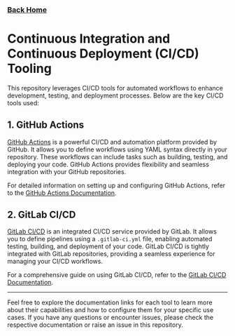 ### [Back Home](../README.md)

# Continuous Integration and Continuous Deployment (CI/CD) Tooling

This repository leverages CI/CD tools for automated workflows to enhance development, testing, and deployment processes. Below are the key CI/CD tools used:

## 1. GitHub Actions

[GitHub Actions](github-actions/readme.md) is a powerful CI/CD and automation platform provided by GitHub. It allows you to define workflows using YAML syntax directly in your repository. These workflows can include tasks such as building, testing, and deploying your code. GitHub Actions provides flexibility and seamless integration with your GitHub repositories.

For detailed information on setting up and configuring GitHub Actions, refer to the [GitHub Actions Documentation](https://docs.github.com/en/actions).

## 2. GitLab CI/CD

[GitLab CI/CD](gitlab-ci/readme.md) is an integrated CI/CD service provided by GitLab. It allows you to define pipelines using a `.gitlab-ci.yml` file, enabling automated testing, building, and deployment of your code. GitLab CI/CD is tightly integrated with GitLab repositories, providing a seamless experience for managing your CI/CD workflows.

For a comprehensive guide on using GitLab CI/CD, refer to the [GitLab CI/CD Documentation](https://docs.gitlab.com/ee/ci/).

---

Feel free to explore the documentation links for each tool to learn more about their capabilities and how to configure them for your specific use cases. If you have any questions or encounter issues, please check the respective documentation or raise an issue in this repository.
